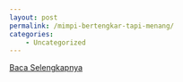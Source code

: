 ```yaml
---
layout: post
permalink: /mimpi-bertengkar-tapi-menang/
categories:
    - Uncategorized
---
```


[Baca Selengkapnya](/03)